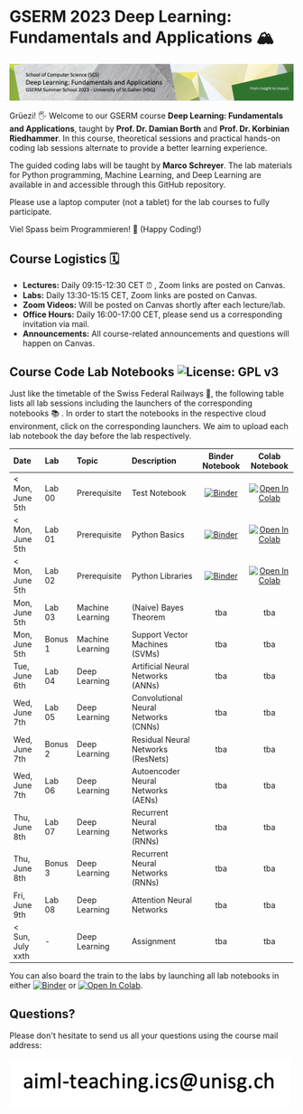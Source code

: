 # GSERM 2023 Deep Learning: Fundamentals and Applications 🏔️

![Course Banner](banner.png)

Grüezi! 🖐️ Welcome to our GSERM course **Deep Learning: Fundamentals and Applications**, taught by **Prof. Dr. Damian Borth** and **Prof. Dr. Korbinian Riedhammer**. In this course, theoretical sessions and practical hands-on coding lab sessions alternate to provide a better learning experience. 

The guided coding labs will be taught by **Marco Schreyer**. The lab materials for Python programming, Machine Learning, and Deep Learning are available in and accessible through this GitHub repository.

Please use a laptop computer (not a tablet) for the lab courses to fully participate.

Viel Spass beim Programmieren! 🎉 (Happy Coding!)

## Course Logistics 🗓️

- **Lectures:** Daily 09:15-12:30 CET ⏰ , Zoom links are posted on Canvas.
- **Labs:** Daily 13:30-15:15 CET, Zoom links are posted on Canvas.
- **Zoom Videos:** Will be posted on Canvas shortly after each lecture/lab.
- **Office Hours:** Daily 16:00-17:00 CET, please send us a corresponding invitation via mail.
- **Announcements:** All course-related announcements and questions will happen on Canvas.

## Course Code Lab Notebooks ![License: GPL v3](https://img.shields.io/badge/License-GPLv3-blue.svg)

Just like the timetable of the Swiss Federal Railways 🚞, the following table lists all lab sessions including the launchers of the corresponding notebooks 📚 . In order to start the notebooks in the respective cloud environment, click on the corresponding launchers. We aim to upload each lab notebook the day before the lab respectively.

| Date            | Lab           | Topic                 | Description          |  Binder Notebook  | Colab Notebook    | 
|:----------------|:--------------|:----------------------|:-------------------------|:-----------------:|:-----------------:|
|  < Mon, June 5th | Lab 00 | Prerequisite | Test Notebook | [![Binder](https://mybinder.org/badge_logo.svg)](https://mybinder.org/v2/gh/HSG-AIML-Teaching/GSERM2023-Lab/main?filepath=lab_00%2Flab_00.ipynb)| [![Open In Colab](https://colab.research.google.com/assets/colab-badge.svg)](https://colab.research.google.com/github/HSG-AIML-Teaching/GSERM2023-Lab/blob/main/lab_00/lab_00.ipynb)|
|  < Mon, June 5th | Lab 01 | Prerequisite | Python Basics | [![Binder](https://mybinder.org/badge_logo.svg)](https://mybinder.org/v2/gh/HSG-AIML-Teaching/GSERM2022-Lab/main?filepath=lab_01%2Flab_01.ipynb)| [![Open In Colab](https://colab.research.google.com/assets/colab-badge.svg)](https://colab.research.google.com/github/HSG-AIML-Teaching/GSERM2022-Lab/blob/main/lab_01/lab_01.ipynb)|
|  < Mon, June 5th | Lab 02 | Prerequisite | Python Libraries | [![Binder](https://mybinder.org/badge_logo.svg)](https://mybinder.org/v2/gh/HSG-AIML-Teaching/GSERM2022-Lab/main?filepath=lab_02%2Flab_02.ipynb)| [![Open In Colab](https://colab.research.google.com/assets/colab-badge.svg)](https://colab.research.google.com/github/HSG-AIML-Teaching/GSERM2022-Lab/blob/main/lab_02/lab_02.ipynb)|
| Mon, June 5th | Lab 03 | Machine Learning | (Naive) Bayes Theorem | tba | tba |
| Mon, June 5th | Bonus 1 | Machine Learning | Support Vector Machines (SVMs) | tba | tba |
| Tue, June 6th | Lab 04 | Deep Learning    | Artificial Neural Networks (ANNs) | tba | tba |
| Wed, June 7th | Lab 05 |  Deep Learning    | Convolutional Neural Networks (CNNs) | tba | tba |
| Wed, June 7th | Bonus 2 |  Deep Learning    | Residual Neural Networks (ResNets) | tba | tba |
| Wed, June 7th | Lab 06 |  Deep Learning    | Autoencoder Neural Networks (AENs) | tba | tba |
| Thu, June 8th | Lab 07 | Deep Learning    | Recurrent Neural Networks (RNNs) | tba | tba |
| Thu, June 8th | Bonus 3 | Deep Learning    | Recurrent Neural Networks (RNNs) | tba | tba |
| Fri, June 9th |  Lab 08 |  Deep Learning    | Attention Neural Networks | tba | tba |
| < Sun, July xxth |  - |  Deep Learning    | Assignment | tba | tba |

You can also board the train to the labs by launching all lab notebooks in either [![Binder](https://mybinder.org/badge_logo.svg)](https://mybinder.org/v2/gh/HSG-AIML-Teaching/GSERM2023-Lab/main) or [![Open In Colab](https://colab.research.google.com/assets/colab-badge.svg)](https://colab.research.google.com/github/HSG-AIML-Teaching/GSERM2023-Lab/blob/main/).

## Questions?

Please don't hesitate to send us all your questions using the course mail address: 

![Course E-mail](https://github.com/HSG-AIML/LabGSERM/blob/main/course_email.png)
